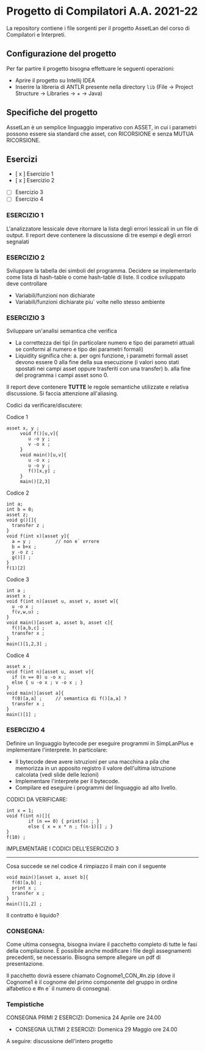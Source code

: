 # Progetto di Compilatori A.A. 2021-22
La repository contiene i file sorgenti per il progetto AssetLan del corso di Compilatori e Interpreti.

## Configurazione del progetto
Per far partire il progetto bisogna effettuare le seguenti operazioni:
- Aprire il progetto su Intellij IDEA
- Inserire la libreria di ANTLR presente nella directory `lib` (File -> Project Structure -> Libraries -> + -> Java) 

## Specifiche del progetto
AssetLan è un semplice linguaggio imperativo con ASSET, in cui i parametri possono essere sia standard che asset, con RICORSIONE e senza MUTUA RICORSIONE. 

## Esercizi

- [ x ] Esercizio 1
- [ x ] Esercizio 2
- [ ] Esercizio 3
- [ ] Esercizio 4

### ESERCIZIO 1
L'analizzatore lessicale deve ritornare la lista degli errori lessicali in un file 
di output. Il report deve contenere la discussione di tre esempi e degli errori segnalati

### ESERCIZIO 2
Sviluppare la tabella dei simboli del programma. Decidere se implementarlo come 
lista di hash-table o come hash-table di liste.
Il codice sviluppato deve controllare

- Variabili/funzioni non dichiarate
- Variabili/funzioni dichiarate piu` volte nello stesso ambiente 

### ESERCIZIO 3
Sviluppare un'analisi semantica che verifica 
- La correttezza dei tipi (in particolare numero e tipo dei parametri attuali se conformi al numero e tipo dei parametri formali)
- Liquidity significa che: 
   a. per ogni funzione, i parametri formali asset devono essere 0 alla fine della sua esecuzione (i valori sono stati spostati nei campi asset oppure trasferiti con una transfer)
   b. alla fine del programma i campi asset sono 0.

Il report deve contenere **TUTTE** le regole semantiche utilizzate e relativa discussione. Si faccia attenzione all'aliasing.

Codici da verificare/discutere:

Codice 1
```
asset x, y ;
     void f()[u,v]{
        u -o y ;
        v -o x ;
     }
     void main()[u,v]{
        u -o x ;
        u -o y ;
        f()[x,y] ;
     }
     main()[2,3]

```
Codice 2
```
int a; 
int b = 0;
asset z;
void g()[]{
  transfer z ;
}
void f(int x)[asset y]{
  a = y ;         // non e` errore
  b = b+x ;      
  y -o z ;
  g()[] ;
}
f(1)[2] 
```

Codice 3
```
int a ; 
asset x ;
void f(int n)[asset u, asset v, asset w]{ 
  u -o x ; 
  f(v,w,u) ;
}
void main()[asset a, asset b, asset c]{
  f()[a,b,c] ;
  transfer x ;
}
main()[1,2,3] ;
```

Codice 4
```
asset x ;
void f(int n)[asset u, asset v]{ 
  if (n == 0) u -o x ; 
  else { u -o x ; v -o x ; }
}
void main()[asset a]{
  f(0)[a,a] ;     // semantica di f()[a,a] ?
  transfer x ;
}
main()[1] ;
```

### ESERCIZIO 4
Definire un linguaggio bytecode per eseguire programmi in SimpLanPlus
e implementare l'interprete. In particolare:

-  Il bytecode deve avere istruzioni per una macchina a pila che memorizza in un apposito registro il valore dell'ultima istruzione calcolata (vedi slide delle lezioni)
- Implementare l'interprete per il bytecode.
- Compilare ed eseguire i programmi del linguaggio ad alto livello.


CODICI DA VERIFICARE:
```
int x = 1;
void f(int n)[]{ 
        if (n == 0) { print(x) ; }
        else { x = x * n ; f(n-1)[] ; }
}
f(10) ;
```

IMPLEMENTARE I CODICI DELL'ESERCIZIO 3

---

Cosa succede se nel codice 4 rimpiazzo il main con il seguente
```
void main()[asset a, asset b]{
  f(0)[a,b] ;
  print x ;
  transfer x ;
}
main()[1,2] ;
```
Il contratto è liquido?



### CONSEGNA: 
Come ultima consegna, bisogna inviare il pacchetto completo di tutte le fasi della compilazione.
È possibile anche modificare i file degli assegnamenti precedenti, se necessario.
Bisogna sempre allegare un pdf di presentazione.

Il pacchetto dovrà essere chiamato Cognome1_CON_#n.zip (dove il Cognome1 è il cognome del primo componente del gruppo in ordine alfabetico e #n e` il numero di consegna). 

### Tempistiche

   CONSEGNA PRIMI 2 ESERCIZI: Domenica 24 Aprile ore 24.00
-  CONSEGNA ULTIMI 2 ESERCIZI: Domenica 29 Maggio ore 24.00

A seguire: discussione dell'intero progetto